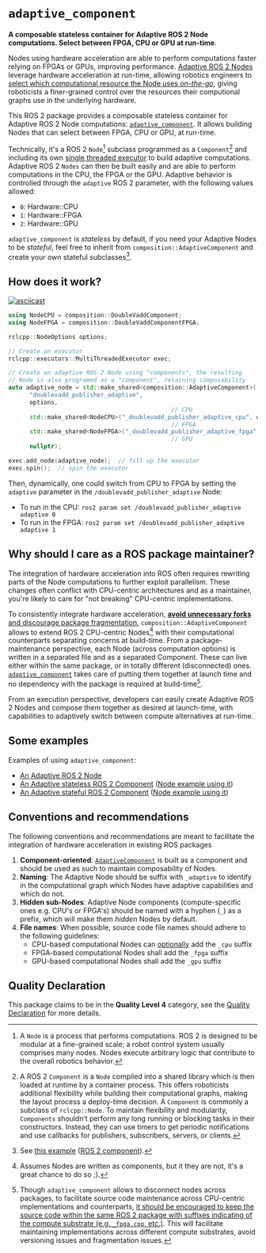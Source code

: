 # `adaptive_component`

**A composable stateless container for Adaptive ROS 2 Node computations. Select between FPGA, CPU or GPU at run-time**.

Nodes using hardware acceleration are able to perform computations faster relying on FPGAs or GPUs, improving performance. <ins>Adaptive ROS 2 Nodes</ins> leverage hardware acceleration at run-time, allowing robotics engineers to <ins>select which computational resource the Node uses *on-the-go*</ins>, giving roboticists a finer-grained control over the resources their computional graphs use in the underlying hardware.

This ROS 2 package provides a composable stateless container for Adaptive ROS 2 Node computations: [`adaptive_component`](https://github.com/ros-acceleration/adaptive_component). It allows building Nodes that can select between FPGA, CPU or GPU, at run-time.

Technically, it's a ROS 2 `Node`[^1] subclass programmed as a `Component`[^2] and including its own [single threaded executor](https://github.com/ros-acceleration/adaptive_component/blob/main/include/adaptive_component.hpp#L68)
to build adaptive computations. Adaptive ROS 2 `Nodes` can then be built easily and are able to perform computations in the CPU, the FPGA or the GPU. Adaptive behavior is controlled through the `adaptive` ROS 2 parameter, with the following values allowed:

- `0`: Hardware::CPU
- `1`: Hardware::FPGA
- `2`: Hardware::GPU

`adaptive_component` is *stateless* by default, if you need your Adaptive Nodes to be *stateful*, feel free to inherit from `composition::AdaptiveComponent` and create your own stateful subclasses[^5].

[^1]: A `Node` is a process that performs computations. ROS 2 is designed to be modular at a fine-grained scale; a robot control system usually comprises many nodes. Nodes execute arbitrary logic that contribute to the overall robotics behavior.

[^2]: A ROS 2 `Component` is a `Node` compiled into a shared library which is then loaded at runtime by a container process. This offers roboticists additional flexibility while building their computational graphs, making the layout process a deploy-time decision. A `Component` is commonly a subclass of `rclcpp::Node`. To maintain flexibility and modularity, `Components` shouldn’t perform any long running or blocking tasks in their constructors. Instead, they can use timers to get periodic notifications and use callbacks for publishers, subscribers, servers, or clients.

[^5]: See [this example](https://github.com/ros-acceleration/acceleration_examples/blob/main/doublevadd_publisher/src/doublevadd_publisher_adaptive_with_components_and_state.cpp) ([ROS 2 component](https://github.com/ros-acceleration/acceleration_examples/blob/main/doublevadd_publisher/src/doublevadd_component_adaptive_stateful.cpp)).


## How does it work?

[![asciicast](https://asciinema.org/a/448016.svg)](https://asciinema.org/a/448016)

```cpp
using NodeCPU = composition::DoubleVaddComponent;
using NodeFPGA = composition::DoubleVaddComponentFPGA;

rclcpp::NodeOptions options;

// Create an executor
rclcpp::executors::MultiThreadedExecutor exec;

// Create an adaptive ROS 2 Node using "components", the resulting
// Node is also programed as a "component", retaining composability
auto adaptive_node = std::make_shared<composition::AdaptiveComponent>(
      "doublevadd_publisher_adaptive",        
      options,                                
                                              // CPU
      std::make_shared<NodeCPU>("_doublevadd_publisher_adaptive_cpu", options),
                                              // FPGA
      std::make_shared<NodeFPGA>("_doublevadd_publisher_adaptive_fpga", options),
                                              // GPU
      nullptr);

exec.add_node(adaptive_node);  // fill up the executor
exec.spin();  // spin the executor
```

Then, dynamically, one could switch from CPU to FPGA by setting the `adaptive` parameter in the `/doublevadd_publisher_adaptive` Node:
- To run in the CPU: `ros2 param set /doublevadd_publisher_adaptive adaptive 0`
- To run in the FPGA: `ros2 param set /doublevadd_publisher_adaptive adaptive 1`


## Why should I care as a ROS package maintainer?

The integration of hardware acceleration into ROS often requires rewriting parts of the Node computations to further exploit parallelism. These changes often conflict with CPU-centric architectures and as a maintainer, you're likely to care for "not breaking" CPU-centric implementations.

To consistently integrate hardware acceleration, <ins>**avoid unnecessary forks** and discourage package fragmentation</ins>, `composition::AdaptiveComponent` allows to extend ROS 2 CPU-centric Nodes[^3] with their computational counterparts separating concerns at build-time. From a package-maintenance perspective, each Node (across computation options) is written in a separated file and as a separated Component. These can live either within the same package, or in totally different (disconnected) ones. [`adaptive_component`](https://github.com/ros-acceleration/adaptive_component) takes care of putting them together at launch time and no dependency with the package is required at build-time[^4].

From an execution perspective, developers can easily create Adaptive ROS 2 Nodes and compose them together as desired at launch-time, with capabilities to adaptively switch between compute alternatives at run-time.

[^3]: Assumes Nodes are written as components, but it they are not, it's a great chance to do so ;).

[^4]: Though `adaptive_component` allows to disconnect nodes across packages, to facilitate source code maintenance across CPU-centric implementations and counterparts, <ins>it should be encouraged to keep the source code within the same ROS 2 package with suffixes indicating of the compute substrate (e.g. `_fpga.cpp`, etc.)</ins>. This will facilitate maintaining implementations across different compute substrates, avoid versioning issues and fragmentation issues.


## Some examples

Examples of using `adaptive_component`:

- [An Adaptive ROS 2 Node](https://github.com/ros-acceleration/acceleration_examples/blob/main/doublevadd_publisher/src/doublevadd_publisher_adaptive.cpp)
- [An Adaptive stateless ROS 2 Component](https://github.com/ros-acceleration/acceleration_examples/blob/main/doublevadd_publisher/src/doublevadd_component_adaptive.cpp) ([Node example using it](https://github.com/ros-acceleration/acceleration_examples/blob/main/doublevadd_publisher/src/doublevadd_publisher_adaptive_with_components.cpp))
- [An Adaptive stateful ROS 2 Component](https://github.com/ros-acceleration/acceleration_examples/blob/main/doublevadd_publisher/src/doublevadd_component_adaptive_stateful.cpp)  ([Node example using it](https://github.com/ros-acceleration/acceleration_examples/blob/main/doublevadd_publisher/src/doublevadd_publisher_adaptive_with_components_and_state.cpp))


## Conventions and recommendations

The following conventions and recommendations are meant to facilitate the integration of hardware acceleration in existing ROS packages

1. **Component-oriented**: [`AdaptiveComponent`](https://github.com/ros-acceleration/adaptive_component/blob/main/src/adaptive_component.cpp) is built as a component and should be used as such to maintain composability of Nodes.
2. **Naming**: The Adaptive Node should be suffix with `_adaptive` to identify in the computational graph which Nodes have adaptive capabilities and which do not.
3. **Hidden sub-Nodes**: Adaptive Node components (compute-specific ones e.g. CPU's or FPGA's) should be named with a hyphen (`_`) as a prefix, which will make them *hidden* Nodes by default.
4. **File names**: When possible, source code file names should adhere to the following guidelines:
   - CPU-based computational Nodes can <ins>optionally</ins> add the `_cpu` suffix
   - FPGA-based computational Nodes shall add the `_fpga` suffix
   - GPU-based computational Nodes shall add the `_gpu` suffix

## Quality Declaration

This package claims to be in the **Quality Level 4** category, see the [Quality Declaration](./QUALITY_DECLARATION.md) for more details.
